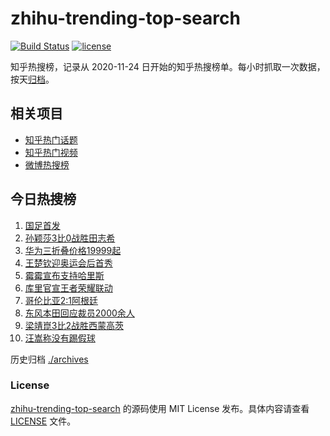 # zhihu-trending-top-search

[![Build Status](https://github.com/justjavac/zhihu-trending-top-search/workflows/ci/badge.svg?branch=main)](https://github.com/justjavac/zhihu-trending-top-search/actions)
[![license](https://img.shields.io/github/license/justjavac/zhihu-trending-top-search)](https://github.com/justjavac/zhihu-trending-top-search/blob/main/LICENSE)

知乎热搜榜，记录从 2020-11-24 日开始的知乎热搜榜单。每小时抓取一次数据，按天[归档](./archives)。

## 相关项目

- [知乎热门话题](https://github.com/justjavac/zhihu-trending-hot-questions)
- [知乎热门视频](https://github.com/justjavac/zhihu-trending-hot-video)
- [微博热搜榜](https://github.com/justjavac/weibo-trending-hot-search)

## 今日热搜榜

<!-- BEGIN -->
<!-- 最后更新时间 Wed Sep 18 2024 02:12:26 GMT+0800 (China Standard Time) -->

1. [国足首发](https://www.zhihu.com/search?q=%E5%9B%BD%E8%B6%B3%E9%A6%96%E5%8F%91)
1. [孙颖莎3比0战胜田志希](https://www.zhihu.com/search?q=%E5%AD%99%E9%A2%96%E8%8E%8E3%E6%AF%940%E6%88%98%E8%83%9C%E7%94%B0%E5%BF%97%E5%B8%8C)
1. [华为三折叠价格19999起](https://www.zhihu.com/search?q=%E5%8D%8E%E4%B8%BA%E4%B8%89%E6%8A%98%E5%8F%A0%E4%BB%B7%E6%A0%BC19999%E8%B5%B7)
1. [王楚钦迎奥运会后首秀](https://www.zhihu.com/search?q=%E7%8E%8B%E6%A5%9A%E9%92%A6%E8%BF%8E%E5%A5%A5%E8%BF%90%E4%BC%9A%E5%90%8E%E9%A6%96%E7%A7%80)
1. [霉霉宣布支持哈里斯](https://www.zhihu.com/search?q=%E9%9C%89%E9%9C%89%E5%AE%A3%E5%B8%83%E6%94%AF%E6%8C%81%E5%93%88%E9%87%8C%E6%96%AF)
1. [库里官宣王者荣耀联动](https://www.zhihu.com/search?q=%E5%BA%93%E9%87%8C%E5%AE%98%E5%AE%A3%E7%8E%8B%E8%80%85%E8%8D%A3%E8%80%80%E8%81%94%E5%8A%A8)
1. [哥伦比亚2:1阿根廷](https://www.zhihu.com/search?q=%E5%93%A5%E4%BC%A6%E6%AF%94%E4%BA%9A2%3A1%E9%98%BF%E6%A0%B9%E5%BB%B7)
1. [东风本田回应裁员2000余人](https://www.zhihu.com/search?q=%E4%B8%9C%E9%A3%8E%E6%9C%AC%E7%94%B0%E5%9B%9E%E5%BA%94%E8%A3%81%E5%91%982000%E4%BD%99%E4%BA%BA)
1. [梁靖崑3比2战胜西蒙高茨](https://www.zhihu.com/search?q=%E6%A2%81%E9%9D%96%E5%B4%913%E6%AF%942%E6%88%98%E8%83%9C%E8%A5%BF%E8%92%99%E9%AB%98%E8%8C%A8)
1. [汪嵩称没有踢假球](https://www.zhihu.com/search?q=%E6%B1%AA%E5%B5%A9%E7%A7%B0%E6%B2%A1%E6%9C%89%E8%B8%A2%E5%81%87%E7%90%83)

<!-- END -->

历史归档 [./archives](./archives)

### License

[zhihu-trending-top-search](https://github.com/justjavac/zhihu-trending-top-search) 的源码使用 MIT License
发布。具体内容请查看 [LICENSE](./LICENSE) 文件。
